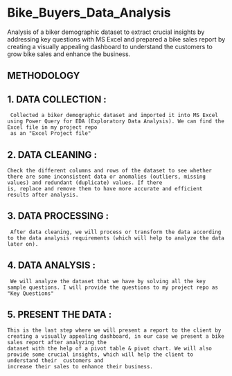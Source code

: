 # Bike_Buyers_Data_Analysis
Analysis of a biker demographic dataset to extract crucial insights by addressing key questions with MS Excel and prepared a bike sales report by creating a visually 
appealing dashboard to understand the customers to grow bike sales and enhance the business.

## METHODOLOGY

## 1. DATA COLLECTION :

     Collected a biker demographic dataset and imported it into MS Excel using Power Query for EDA (Exploratory Data Analysis). We can find the Excel file in my project repo 
     as an "Excel Project file"
   
## 2.  DATA CLEANING :

    Check the different columns and rows of the dataset to see whether there are some inconsistent data or anomalies (outliers, missing values) and redundant (duplicate) values. If there 
    is, replace and remove them to have more accurate and efficient results after analysis.
    
## 3.  DATA PROCESSING :

     After data cleaning, we will process or transform the data according to the data analysis requirements (which will help to analyze the data later on).
    
## 4. DATA ANALYSIS :

     We will analyze the dataset that we have by solving all the key sample questions. I will provide the questions to my project repo as "Key Questions"
   
## 5. PRESENT THE DATA :

    This is the last step where we will present a report to the client by creating a visually appealing dashboard, in our case we present a bike sales report after analyzing the 
    dataset with the help of a pivot table & pivot chart. We will also provide some crucial insights, which will help the client to understand their  customers and 
    increase their sales to enhance their business. 
